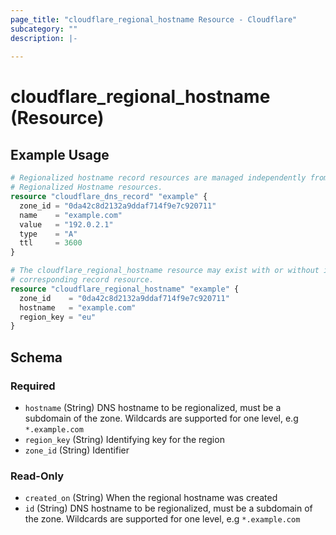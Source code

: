```yaml
---
page_title: "cloudflare_regional_hostname Resource - Cloudflare"
subcategory: ""
description: |-
  
---
```


# cloudflare_regional_hostname (Resource)



## Example Usage

```terraform
# Regionalized hostname record resources are managed independently from the
# Regionalized Hostname resources.
resource "cloudflare_dns_record" "example" {
  zone_id = "0da42c8d2132a9ddaf714f9e7c920711"
  name    = "example.com"
  value   = "192.0.2.1"
  type    = "A"
  ttl     = 3600
}

# The cloudflare_regional_hostname resource may exist with or without its
# corresponding record resource.
resource "cloudflare_regional_hostname" "example" {
  zone_id    = "0da42c8d2132a9ddaf714f9e7c920711"
  hostname   = "example.com"
  region_key = "eu"
}
```
<!-- schema generated by tfplugindocs -->
## Schema

### Required

- `hostname` (String) DNS hostname to be regionalized, must be a subdomain of the zone. Wildcards are supported for one level, e.g `*.example.com`
- `region_key` (String) Identifying key for the region
- `zone_id` (String) Identifier

### Read-Only

- `created_on` (String) When the regional hostname was created
- `id` (String) DNS hostname to be regionalized, must be a subdomain of the zone. Wildcards are supported for one level, e.g `*.example.com`


